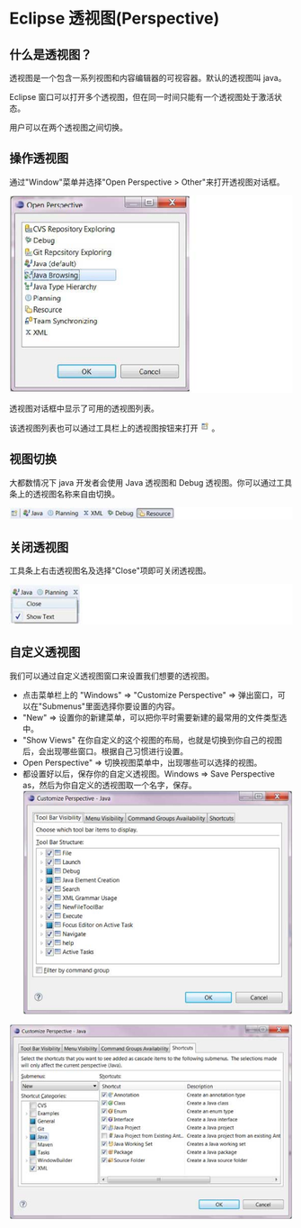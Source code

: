 # Eclipse 透视图(Perspective)

## 什么是透视图？

透视图是一个包含一系列视图和内容编辑器的可视容器。默认的透视图叫 java。

Eclipse 窗口可以打开多个透视图，但在同一时间只能有一个透视图处于激活状态。

用户可以在两个透视图之间切换。

## 操作透视图

通过"Window"菜单并选择"Open Perspective > Other"来打开透视图对话框。

![explore_view_2](images/eclipse-perspectives/explore_perspective_open.jpg)

透视图对话框中显示了可用的透视图列表。

该透视图列表也可以通过工具栏上的透视图按钮来打开 ![explore_view_2](images/explore_perspective_btn.jpg) 。

## 视图切换

大都数情况下 java 开发者会使用 Java 透视图和 Debug 透视图。你可以通过工具条上的透视图名称来自由切换。

![explore_view_2](images/eclipse-perspectives/explore_perspective_toolbar.jpg)

## 关闭透视图

工具条上右击透视图名及选择"Close"项即可关闭透视图。

![explore_view_2](images/eclipse-perspectives/explore_perspective_close.jpg)

## 自定义透视图

我们可以通过自定义透视图窗口来设置我们想要的透视图。

* 点击菜单栏上的 "Windows" => "Customize Perspective" => 弹出窗口，可以在"Submenus"里面选择你要设置的内容。
* "New" => 设置你的新建菜单，可以把你平时需要新建的最常用的文件类型选中。
* "Show Views" 在你自定义的这个视图的布局，也就是切换到你自己的视图后，会出现哪些窗口。根据自己习惯进行设置。
* Open Perspective" => 切换视图菜单中，出现哪些可以选择的视图。
* 都设置好以后，保存你的自定义透视图。Windows => Save Perspective as，然后为你自定义的透视图取一个名字，保存。
![explore_view_2](images/eclipse-perspectives/explore_perspective_customize_1.jpg)

![explore_view_2](images/eclipse-perspectives/explore_perspective_customize_2.jpg)
